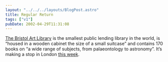```yaml
---
layout: "../../../layouts/BlogPost.astro"
title: Regular Return
tags: ["v1"]
pubDate: 2002-04-29T11:31:08
---
```


[The Bristol Art Library][1] is the smallest public lending library in the world, is &#8220;housed in a wooden cabinet the size of a small suitcase&#8221; and contains 170 books on &#8220;a wide range of subjects, from palaeontology to astronomy&#8221;. It&#8217;s making a stop in London [this week][2].

[1]: http://www.ablab.org/fotbal/ "The Bristol Art Library website (requires Flash)"
[2]: http://www.users.waitrose.com/~tanyapx/docs/events.htm "The Bristol Art Library at bookartbookshop"
